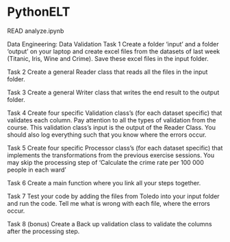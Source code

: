 # PythonELT

READ analyze.ipynb

Data Engineering: Data Validation
Task 1
Create a folder ‘input’ and a folder ‘output’ on your laptop and create excel files from the datasets of
last week (Titanic, Iris, Wine and Crime). Save these excel files in the input folder.

Task 2
Create a general Reader class that reads all the files in the input folder.

Task 3
Create a general Writer class that writes the end result to the output folder.

Task 4
Create four specific Validation class’s (for each dataset specific) that validates each column. Pay
attention to all the types of validation from the course. This validation class’s input is the output of
the Reader Class. You should also log everything such that you know where the errors occur.

Task 5
Create four specific Processor class’s (for each dataset specific) that implements the transformations
from the previous exercise sessions.
You may skip the processing step of ‘Calculate the crime rate per 100 000 people in each ward’

Task 6
Create a main function where you link all your steps together.

Task 7
Test your code by adding the files from Toledo into your input folder and run the code.
Tell me what is wrong with each file, where the errors occur.

Task 8 (bonus)
Create a Back up validation class to validate the columns after the processing step.

